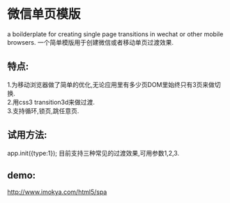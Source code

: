 微信单页模版
======================

a boilderplate for creating single page transitions in wechat or other mobile browsers.
一个简单模版用于创建微信或者移动单页过渡效果.

特点:
------
1.为移动浏览器做了简单的优化,无论应用里有多少页DOM里始终只有3页来做切换.<br />
2.用css3 transition3d来做过渡.<br />
3.支持循环,锁页,跳任意页.

试用方法:
------
app.init({type:1}); 目前支持三种常见的过渡效果,可用参数1,2,3.

demo:
------
http://www.imokya.com/html5/spa
